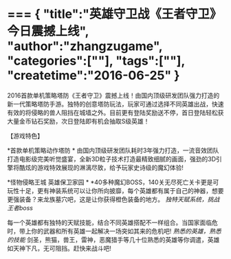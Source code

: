 ===
{
    "title":"英雄守卫战《王者守卫》今日震撼上线",
    "author":"zhangzugame",
    "categories":[""],
    "tags":[""],
    "createtime":"2016-06-25"
}
===
2016首款单机策略塔防《王者守卫》震撼上线！由国内顶级研发团队强力打造的新一代策略塔防手游。独特的创意塔防玩法，玩家可通过选择不同英雄出战，快速有效的将侵略的兽人阻挡在城墙之外。目前更有登陆奖励送不停，首日登陆轻松获大量金币钻石奖励，次日登陆即有机会抽取S级英雄！ 

【游戏特色】 

*首款单机策略动作塔防 * 
由国内顶级研发团队耗时3年强力打造，一流音效团队打造电影级完美听觉盛宴，全新3D粒子技术打造最精致细腻的画面，强劲的3D引擎将酷炫的游戏特效展现的淋漓尽致，给予玩家史诗级的魔幻体验!

*怪物侵略王城 英雄保卫家园 * 
*40多种魔幻BOSS，140关无尽死亡关卡更是可玩性十足，更有神装系统可以让你所向披靡，每个英雄都有属于自己的神器，想要更强装备？来龙族墓穴吧，这是让你获得橙色装备的地方。 
*独特天赋系统，挑战王者boss* 

每一个英雄都有独特的天赋技能，结合不同英雄搭配不一样组合。当国家面临危时，带上你的武器和所有英雄一起解决一场突如其来的危机吧! 
*熟悉的英雄，熟悉的技能* 
剑圣，熊猫，兽王，雷神，恶魔猎手等几十位熟悉的英雄等你调遣，英雄如天神下凡，无可阻挡。赶快来战斗吧! 
